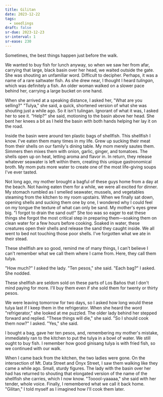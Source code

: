 ```yaml
---
title: Gilitan
date: 2023-12-22
tags:
  - seedlings
draft: false
sr-due: 2023-12-23
sr-interval: 1
sr-ease: 230
---
```

Sometimes, the best things happen just before the walk.

We wanted to buy fish for lunch anyway, so when we saw her from afar, carrying that large, black basin over her head, we waited outside the gate. She was shouting an unfamiliar word. Difficult to decipher. Perhaps, it was a name of a rare saltwater fish. As she drew near, I thought I heard *tulingan*, which was definitely a fish. An older woman walked on a slower pace behind her, carrying a large bucket on one hand.

When she arrived at a speaking distance, I asked her, "What are you selling?" "Tulya," she said, a quick, shortened version of what she was shouting just a while ago. So it isn't tulingan. Ignorant of what it was, I asked her to see it. "Help?" she said, motioning to the basin above her head. She bent her knees a bit as I held the basin with both hands helping her lay it on the road.

Inside the basin were around ten plastic bags of shellfish. This shellfish I know. I've eaten them many times in my life. Grew up sucking their meat from their shells on our family's dining table. My mom merely sautes them. Simmers then mixes them with onion, garlic, ginger, and tomatoes. The shells open up on heat, letting aroma and flavor in. In return, they release whatever seawater is left within them, creating this unique gastronomical broth. My mom puts more water to create one of the most life-giving soups I've ever tasted.

Not long ago, my mother brought a bagful of these guys home from a day at the beach. Not having eaten them for a while, we were all excited for dinner. My stomach rumbled as I smelled seawater, mussels, and vegetables steaming from the kitchen to my room upstairs. When we finally sat down, opening shells and sucking them one by one, I wondered why I could feel on my tongue the texture of what can only be sand. My mother's eyes grew big. "I forgot to drain the sand out!" She too was so eager to eat these things she forgot the most critical step in preparing them—soaking them on clean water for a few hours before cooking. Soaked in water, these creatures open their shells and release the sand they caught inside. We all went to bed not touching those poor shells. I've forgotten what we ate in their stead.

These shellfish are so good, remind me of many things, I can't believe I can't remember what we call them where I came from. Here, they call them tulya.

"How much?" I asked the lady. "Ten pesos," she said. "Each bag?" I asked. She nodded.

These shellfish are seldom sold on these parts of Los Baños that I don't mind paying for more. I'll buy them even if she sold them for twenty or thirty pesos.

We were leaving tomorrow for two days, so I asked how long would these tulya last if I keep them in the refrigerator. When she heard the word "refrigerator," she looked at me puzzled. The older lady behind her stepped forward and replied. "These things will die," she said. "So I should cook them now?" I asked. "Yes," she said.

I bought a bag, gave her ten pesos, and, remembering my mother's mistake, immediately ran to the kitchen to put the tulya in a bowl of water. We still ought to buy fish. I remember how good ginisang tulya is with fried fish, so we continued with our walk.

When I came back from the kitchen, the two ladies were gone. On the intersection of Mt. Data Street and Onyx Street, I saw them walking like they came a while ago. Small, sturdy figures. The lady with the basin over her had has returned to shouting that elongated version of the name of the shellfish she carries, which I now know. "Tooool-yaaaaa," she said with her tender, whole voice. Finally, I remembered what we call it back home. "Gilitan," I told myself as I imagined how I'll cook them later.


